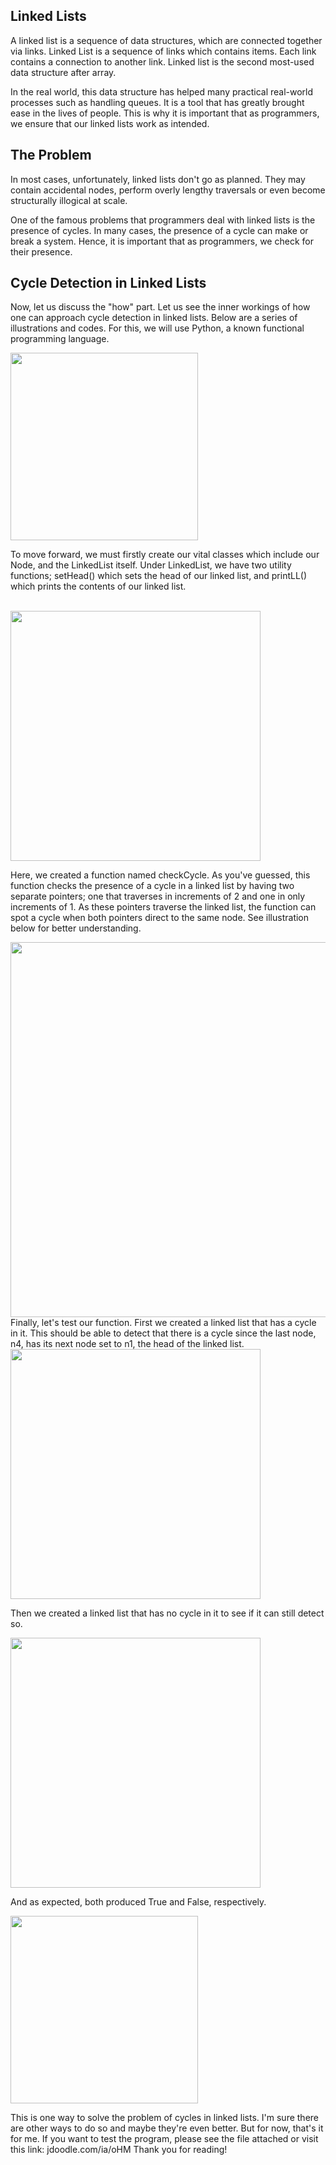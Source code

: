 ## Linked Lists
A linked list is a sequence of data structures, which are connected together via links. Linked List is a sequence of links which contains items. Each link contains a connection to another link. Linked list is the second most-used data structure after array.

In the real world, this data structure has helped many practical real-world processes such as handling queues. It is a tool that has greatly brought ease in the lives of people. This is why it is important that as programmers, we ensure that our linked lists work as intended.

## The Problem
In most cases, unfortunately, linked lists don't go as planned. They may contain accidental nodes, perform overly lengthy traversals or even become structurally illogical at scale.

One of the famous problems that programmers deal with linked lists is the presence of cycles. In many cases, the presence of a cycle can make or break a system. Hence, it is important that as programmers, we check for their presence.

## Cycle Detection in Linked Lists
Now, let us discuss the "how" part. Let us see the inner workings of how one can approach cycle detection in linked lists. Below are a series of illustrations and codes. For this, we will use Python, a known functional programming language.


<img src="https://github.com/KMontebon/LinkedListCycleCheck/blob/main/Pictures/1.png?raw=true" width="300">

To move forward, we must firstly create our vital classes which include our Node, and the LinkedList itself. Under LinkedList, we have two utility functions; setHead() which sets the head of our linked list, and printLL() which  prints the contents of our linked list.
  
<br>
<img src="https://github.com/KMontebon/LinkedListCycleCheck/blob/main/Pictures/2.png?raw=true" width="400">
  
Here, we created a function named checkCycle. As you've guessed, this function checks the presence of a cycle in a linked list by having two separate pointers; one that traverses in increments of 2 and one in only increments of 1. As these pointers traverse the linked list, the function can spot a cycle when both pointers direct to the same node. See illustration below for better understanding.

<img src="https://github.com/KMontebon/LinkedListCycleCheck/blob/main/Pictures/6.png?raw=true" width="600">

<br>
Finally, let's test our function. First we created a linked list that has a cycle in it. This should be able to detect that there is a cycle since the last node, n4, has its next node set to n1, the head of the linked list.

<img src="https://github.com/KMontebon/LinkedListCycleCheck/blob/main/Pictures/3.png?raw=true" width="400">
  
Then we created a linked list that has no cycle in it to see if it can still detect so.

<img src="https://github.com/KMontebon/LinkedListCycleCheck/blob/main/Pictures/4.png?raw=true" width="400">

And as expected, both produced True and False, respectively.

<img src="https://github.com/KMontebon/LinkedListCycleCheck/blob/main/Pictures/5.png?raw=true" width="300">

This is one way to solve the problem of cycles in linked lists. I'm sure there are other ways to do so and maybe they're even better. But for now, that's it for me.
If you want to test the program, please see the file attached or visit this link: jdoodle.com/ia/oHM
Thank you for reading!
